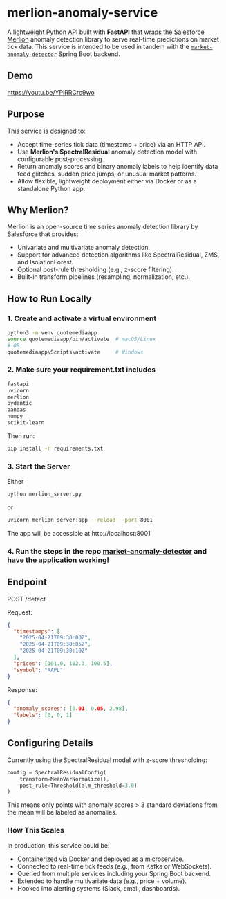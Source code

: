 # merlion-anomaly-service

A lightweight Python API built with **FastAPI** that wraps the [Salesforce Merlion](https://github.com/salesforce/Merlion) anomaly detection library to serve real-time predictions on market tick data. This service is intended to be used in tandem with the [`market-anomaly-detector`](https://github.com/gaurabacharya/market-anomoly-detector-springboot) Spring Boot backend.

## Demo 
https://youtu.be/YPlRRCrc9wo

## Purpose

This service is designed to:
- Accept time-series tick data (timestamp + price) via an HTTP API.
- Use **Merlion's SpectralResidual** anomaly detection model with configurable post-processing.
- Return anomaly scores and binary anomaly labels to help identify data feed glitches, sudden price jumps, or unusual market patterns.
- Allow flexible, lightweight deployment either via Docker or as a standalone Python app.

## Why Merlion?

Merlion is an open-source time series anomaly detection library by Salesforce that provides:
- Univariate and multivariate anomaly detection.
- Support for advanced detection algorithms like SpectralResidual, ZMS, and IsolationForest.
- Optional post-rule thresholding (e.g., z-score filtering).
- Built-in transform pipelines (resampling, normalization, etc.).


## How to Run Locally

### 1. Create and activate a virtual environment

```bash
python3 -m venv quotemediaapp
source quotemediaapp/bin/activate  # macOS/Linux
# OR
quotemediaapp\Scripts\activate     # Windows
```

### 2. Make sure your requirement.txt includes
```txt
fastapi
uvicorn
merlion
pydantic
pandas
numpy
scikit-learn
```
Then run:
```bash
pip install -r requirements.txt
```

### 3. Start the Server
Either 
```bash
python merlion_server.py
```
or 
```bash
uvicorn merlion_server:app --reload --port 8001
```
The app will be accessible at http://localhost:8001

### 4. Run the steps in the repo [market-anomaly-detector](https://github.com/gaurabacharya/market-anomoly-detector-springboot) and have the application working! 

## Endpoint
POST /detect

Request:
```json
{
  "timestamps": [
    "2025-04-21T09:30:00Z",
    "2025-04-21T09:30:05Z",
    "2025-04-21T09:30:10Z"
  ],
  "prices": [101.0, 102.3, 100.5],
  "symbol": "AAPL"
}
```

Response:
```json
{
  "anomaly_scores": [0.01, 0.05, 2.98],
  "labels": [0, 0, 1]
}
```

## Configuring Details
Currently using the SpectralResidual model with z-score thresholding:
```python
config = SpectralResidualConfig(
    transform=MeanVarNormalize(),
    post_rule=Threshold(alm_threshold=3.0)
)
```
This means only points with anomaly scores > 3 standard deviations from the mean will be labeled as anomalies.

### How This Scales
In production, this service could be:
- Containerized via Docker and deployed as a microservice.
- Connected to real-time tick feeds (e.g., from Kafka or WebSockets).
- Queried from multiple services including your Spring Boot backend.
- Extended to handle multivariate data (e.g., price + volume).
- Hooked into alerting systems (Slack, email, dashboards).

